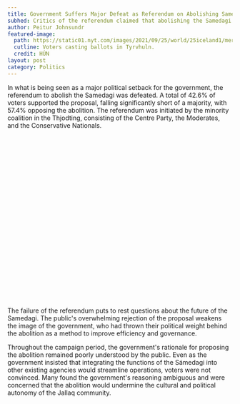 ```yaml
---
title: Government Suffers Major Defeat as Referendum on Abolishing Samedagi Fails
subhed: Critics of the referendum claimed that abolishing the Samedagi would reverse Hverland’s historically progressive approach to indigenous governance and cultural autonomy.
author: Peitur Johnsundr
featured-image: 
  path: https://static01.nyt.com/images/2021/09/25/world/25iceland1/merlin_195288555_5b3b2c64-78ba-4156-9ae3-a73c272499b9-superJumbo.jpg?quality=75&auto=webp
  cutline: Voters casting ballots in Tyrvhuln.
  credit: HÚN
layout: post
category: Politics
---
```


In what is being seen as a major political setback for the government, the referendum to abolish the Samedagi was defeated. A total of 42.6% of voters supported the proposal, falling significantly short of a majority, with 57.4% opposing the abolition. The referendum was initiated by the minority coalition in the Thjodting, consisting of the Centre Party, the Moderates, and the Conservative Nationals.

<div style="min-height:370px"><script type="text/javascript" defer src="https://datawrapper.dwcdn.net/SrOCH/embed.js?v=1" charset="utf-8"></script><noscript><img src="https://datawrapper.dwcdn.net/SrOCH/full.png" alt="" /></noscript></div>

The failure of the referendum puts to rest questions about the future of the Samedagi. The public's overwhelming rejection of the proposal weakens the image of the government, who had thrown their political weight behind the abolition as a method to improve efficiency and governance.

Throughout the campaign period, the government's rationale for proposing the abolition remained poorly understood by the public. Even as the government insisted that integrating the functions of the Sámedagi into other existing agencies would streamline operations, voters were not convinced. Many found the government's reasoning ambiguous and were concerned that the abolition would undermine the cultural and political autonomy of the Jallaq community.


